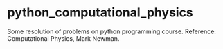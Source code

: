 # python_computational_physics
Some resolution of problems on python programming course. Reference: Computational Physics, Mark Newman.
